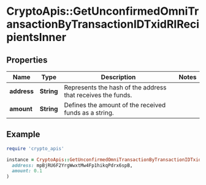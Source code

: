 # CryptoApis::GetUnconfirmedOmniTransactionByTransactionIDTxidRIRecipientsInner

## Properties

| Name | Type | Description | Notes |
| ---- | ---- | ----------- | ----- |
| **address** | **String** | Represents the hash of the address that receives the funds. |  |
| **amount** | **String** | Defines the amount of the received funds as a string. |  |

## Example

```ruby
require 'crypto_apis'

instance = CryptoApis::GetUnconfirmedOmniTransactionByTransactionIDTxidRIRecipientsInner.new(
  address: mpBjRU6F2YrgWwxtMw4Fp1hikqPdrx6spB,
  amount: 0.1
)
```

